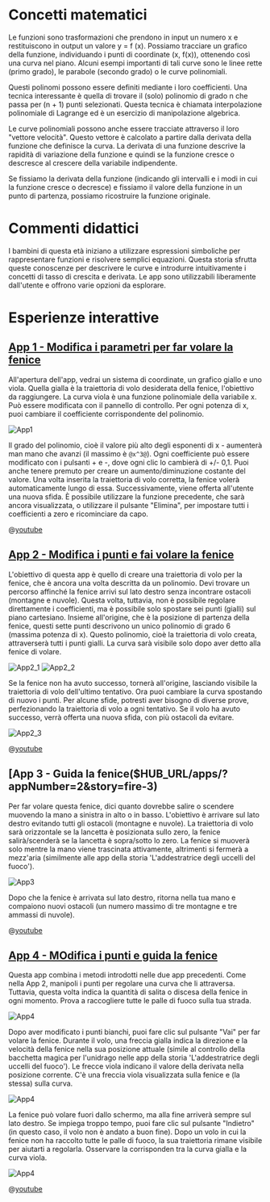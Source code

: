 # Concetti matematici
Le funzioni sono trasformazioni che prendono in input un numero x e restituiscono in output un valore y = f (x). Possiamo tracciare un grafico della funzione, individuando i punti di coordinate (x, f(x)), ottenendo così una curva nel piano. Alcuni esempi importanti di tali curve sono le linee rette (primo grado), le parabole (secondo grado) o le curve polinomiali.

Questi polinomi possono essere definiti mediante i loro coefficienti. Una tecnica interessante è quella di trovare il (solo) polinomio di grado n che passa per (n + 1) punti selezionati. Questa tecnica è chiamata interpolazione polinomiale di Lagrange ed è un esercizio di manipolazione algebrica.

Le curve polinomiali possono anche essere tracciate attraverso il loro "vettore velocità". Questo vettore è calcolato a partire dalla derivata della funzione che definisce la curva. La derivata di una funzione descrive la rapidità di variazione della funzione e quindi se la funzione cresce o descresce al crescere della variabile indipendente.

Se fissiamo la derivata della funzione (indicando gli intervalli e i modi in cui la funzione cresce o decresce) e fissiamo il valore della funzione in un punto di partenza, possiamo ricostruire la funzione originale.

# Commenti didattici
I bambini di questa età iniziano a utilizzare espressioni simboliche per rappresentare funzioni e risolvere semplici equazioni. Questa storia sfrutta queste conoscenze per descrivere le curve e introdurre intuitivamente i concetti di tasso di crescita e derivata. Le app sono utilizzabili liberamente dall'utente e offrono varie opzioni da esplorare.

# Esperienze interattive
## [App 1 - Modifica i parametri per far volare la fenice]($HUB_URL/apps/?appNumber=0&story=fire-3)

All'apertura dell'app, vedrai un sistema di coordinate, un grafico giallo e uno viola. Quella gialla è la traiettoria di volo desiderata della fenice, l'obiettivo da raggiungere. La curva viola è una funzione polinomiale della variabile x. Può essere modificata con il pannello di controllo. Per ogni potenza di x, puoi cambiare il coefficiente corrispondente del polinomio.

![App1](/stories/fire-3/img/_align-center_/app1.png)

Il grado del polinomio, cioè il valore più alto degli esponenti di x - aumenterà man mano che avanzi (il massimo è `@x^3@`). Ogni coefficiente può essere modificato con i pulsanti + e -, dove ogni clic lo cambierà di +/- 0,1. Puoi anche tenere premuto per creare un aumento/diminuzione costante del valore. Una volta inserita la traiettoria di volo corretta, la fenice volerà automaticamente lungo di essa. Successivamente, viene offerta all'utente una nuova sfida. È possibile utilizzare la funzione precedente, che sarà ancora visualizzata, o utilizzare il pulsante "Elimina", per impostare tutti i coefficienti a zero e ricominciare da capo.

@[youtube](Vgkz6XrMVIM?_align-center_)

## [App 2 - Modifica i punti e fai volare la fenice]($HUB_URL/apps/?appNumber=1&story=fire-3)

L'obiettivo di questa app è quello di creare una traiettoria di volo per la fenice, che è ancora una volta descritta da un polinomio. Devi trovare un percorso affinché la fenice arrivi sul lato destro senza incontrare ostacoli (montagne e nuvole). Questa volta, tuttavia, non è possibile regolare direttamente i coefficienti, ma è possibile solo spostare sei punti (gialli) sul piano cartesiano. Insieme all'origine, che è la posizione di partenza della fenice, questi sette punti descrivono un unico polinomio di grado 6 (massima potenza di x). Questo polinomio, cioè la traiettoria di volo creata, attraverserà tutti i punti gialli. La curva sarà visibile solo dopo aver detto alla fenice di volare.

![App2_1](/stories/fire-3/img/2_1.png)
![App2_2](/stories/fire-3/img/2_2.png)

Se la fenice non ha avuto successo, tornerà all'origine, lasciando visibile la traiettoria di volo dell'ultimo tentativo. Ora puoi cambiare la curva spostando di nuovo i punti. Per alcune sfide, potresti aver bisogno di diverse prove, perfezionando la traiettoria di volo a ogni tentativo. Se il volo ha avuto successo, verrà offerta una nuova sfida, con più ostacoli da evitare.

![App2_3](/stories/fire-3/img/_align-center_/2_3.png)

@[youtube](4tz4YHZZWYY?_align-center_)

## [App 3 - Guida la fenice($HUB_URL/apps/?appNumber=2&story=fire-3)

Per far volare questa fenice, dici quanto dovrebbe salire o scendere muovendo la mano a sinistra in alto o in basso. L'obiettivo è arrivare sul lato destro evitando tutti gli ostacoli (montagne e nuvole). La traiettoria di volo sarà orizzontale se la lancetta è posizionata sullo zero, la fenice salirà/scenderà se la lancetta è sopra/sotto lo zero. La fenice si muoverà solo mentre la mano viene trascinata attivamente, altrimenti si fermerà a mezz'aria (similmente alle app della storia 'L'addestratrice degli uccelli del fuoco'). 

![App3](/stories/fire-3/img/_align-center_/3.png)

Dopo che la fenice è arrivata sul lato destro, ritorna nella tua mano e compaiono nuovi ostacoli (un numero massimo di tre montagne e tre ammassi di nuvole).

@[youtube](xu9rp0zH3vQ?_align-center_)

## [App 4 - MOdifica i punti e guida la fenice]($HUB_URL/apps/?appNumber=3&story=fire-3)

Questa app combina i metodi introdotti nelle due app precedenti. Come nella App 2, manipoli i punti per regolare una curva che li attraversa. Tuttavia, questa volta indica la quantità di salita o discesa della fenice in ogni momento. Prova a raccogliere tutte le palle di fuoco sulla tua strada.

![App4](/stories/fire-3/img/_align-center_/4_1.png)

Dopo aver modificato i punti bianchi, puoi fare clic sul pulsante "Vai" per far volare la fenice. Durante il volo, una freccia gialla indica la direzione e la velocità della fenice nella sua posizione attuale (simile al controllo della bacchetta magica per l'unidrago nelle app della storia 'L'addestratrice degli uccelli del fuoco'). Le frecce viola indicano il valore della derivata nella posizione corrente. C'è una freccia viola visualizzata sulla fenice e (la stessa) sulla curva.

![App4](/stories/fire-3/img/_align-center_/4_2.png)

La fenice può volare fuori dallo schermo, ma alla fine arriverà sempre sul lato destro. Se impiega troppo tempo, puoi fare clic sul pulsante "Indietro" (in questo caso, il volo non è andato a buon fine). Dopo un volo in cui la fenice non ha raccolto tutte le palle di fuoco, la sua traiettoria rimane visibile per aiutarti a regolarla. Osservare la corrisponden tra la curva gialla e la curva viola.

![App4](/stories/fire-3/img/_align-center_/4_3.png)


@[youtube](-z5_LG3fgTY?_align-center_)
